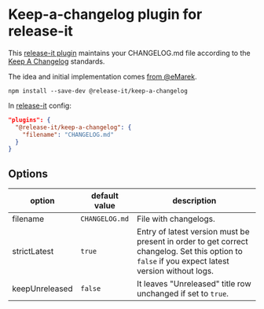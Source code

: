 # Keep-a-changelog plugin for release-it

This [release-it plugin](https://github.com/release-it/release-it/blob/master/docs/plugins/README.md) maintains your
CHANGELOG.md file according to the [Keep A Changelog](https://keepachangelog.com/) standards.

The idea and initial implementation comes [from @eMarek](https://github.com/release-it/release-it/issues/662).

```
npm install --save-dev @release-it/keep-a-changelog
```

In [release-it](https://github.com/release-it/release-it) config:

```json
"plugins": {
  "@release-it/keep-a-changelog": {
    "filename": "CHANGELOG.md"
  }
}
```

## Options

| option         | default value  | description                                                  |
| -------------- | -------------- | ------------------------------------------------------------ |
| filename       | `CHANGELOG.md` | File with changelogs.                                        |
| strictLatest   | `true`         | Entry of latest version must be present in order to get correct changelog. Set this option to `false` if you expect latest version without logs. |
| keepUnreleased | `false`        | It leaves "Unreleased" title row unchanged if set to `true`. |
